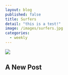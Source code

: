 ```yaml
---
layout: blog
published: false
title: Surfers
detail: "this is a test!"
image: /images/surfers.jpg
categories: 
  - weekly
---
```


![](/images/surfers.jpg)

## A New Post
